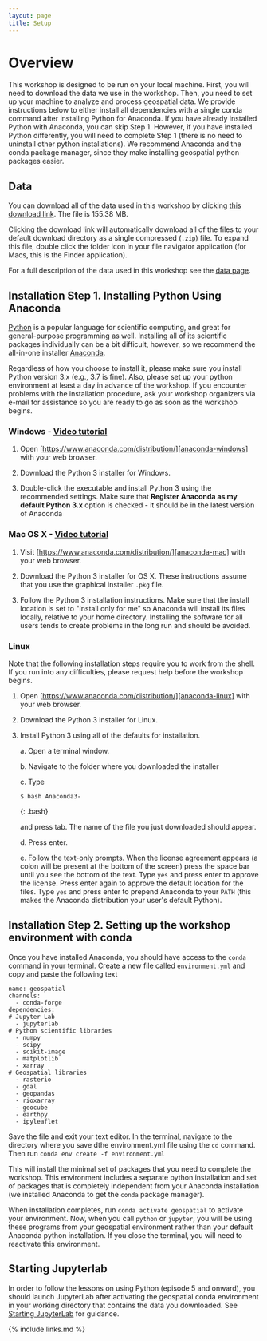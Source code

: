 ```yaml
---
layout: page
title: Setup
---
```


# Overview

This workshop is designed to be run on your local machine. First, you will need to download the data we use in the workshop. Then, you need to set up your machine to analyze and process geospatial data. We provide instructions below to either install all dependencies with a single conda command after installing Python for Anaconda. If you have already installed Python with Anaconda, you can skip Step 1. However, if you have installed Python differently, you will need to complete Step 1 (there is no need to uninstall other python installations). We recommend Anaconda and the conda package manager, since they make installing geospatial python packages easier.

## Data

You can download all of the data used in this workshop by clicking
[this download link](https://ndownloader.figshare.com/files/21528414). The file is 155.38 MB.

Clicking the download link will automatically download all of the files to your default download directory as a single compressed
(`.zip`) file. To expand this file, double click the folder icon in your file navigator application (for Macs, this is the Finder application).

For a full description of the data used in this workshop see the [data page](data).

## Installation Step 1. Installing Python Using Anaconda

[Python][python] is a popular language for scientific computing, and great for
general-purpose programming as well. Installing all of its scientific packages
individually can be a bit difficult, however, so we recommend the all-in-one
installer [Anaconda][anaconda].

Regardless of how you choose to install it, please make sure you install Python
version 3.x (e.g., 3.7 is fine). Also, please set up your python environment at 
least a day in advance of the workshop.  If you encounter problems with the 
installation procedure, ask your workshop organizers via e-mail for assistance so
you are ready to go as soon as the workshop begins.

### Windows - [Video tutorial][video-windows]

1. Open [https://www.anaconda.com/distribution/][anaconda-windows] with your web browser.

2. Download the Python 3 installer for Windows.

3. Double-click the executable and install Python 3 using the recommended settings. Make sure that **Register Anaconda as my default Python 3.x** option is checked - it should be in the latest version of Anaconda

### Mac OS X - [Video tutorial][video-mac]

1. Visit [https://www.anaconda.com/distribution/][anaconda-mac] with your web browser.

2. Download the Python 3 installer for OS X. These instructions assume that you use the graphical installer `.pkg` file.

3. Follow the Python 3 installation instructions. Make sure that the install location is set to "Install only for me" so Anaconda will install its files locally, relative to your home directory. Installing the software for all users tends to create problems in the long run and should be avoided.


### Linux

Note that the following installation steps require you to work from the shell. 
If you run into any difficulties, please request help before the workshop begins.

1.  Open [https://www.anaconda.com/distribution/][anaconda-linux] with your web browser.

2.  Download the Python 3 installer for Linux.

3.  Install Python 3 using all of the defaults for installation.

    a.  Open a terminal window.

    b.  Navigate to the folder where you downloaded the installer

    c.  Type

    ~~~
    $ bash Anaconda3-
    ~~~
    {: .bash}

    and press tab.  The name of the file you just downloaded should appear.

    d.  Press enter.

    e.  Follow the text-only prompts.  When the license agreement appears (a colon
        will be present at the bottom of the screen) press the space bar until you see the 
        bottom of the text. Type `yes` and press enter to approve the license. Press 
        enter again to approve the default location for the files. Type `yes` and 
        press enter to prepend Anaconda to your `PATH` (this makes the Anaconda 
        distribution your user's default Python).

## Installation Step 2. Setting up the workshop environment with conda

Once you have installed Anaconda, you should have access to the `conda` command in your terminal. Create a new file called 
`environment.yml` and copy and paste the following text

```
name: geospatial
channels:
  - conda-forge
dependencies:
# Jupyter Lab
  - jupyterlab
# Python scientific libraries
  - numpy
  - scipy
  - scikit-image
  - matplotlib
  - xarray
# Geospatial libraries
  - rasterio
  - gdal
  - geopandas
  - rioxarray
  - geocube
  - earthpy
  - ipyleaflet
```

Save the file and exit your text editor. In the terminal, navigate to the directory where you save dthe environment.yml file using the `cd` command. 
Then run
`conda env create -f environment.yml`

This will install the minimal set of packages that you need to complete the workshop. This environment includes a separate python installation and set 
of packages that is completely independent from your Anaconda installation (we installed Anaconda to get the `conda` package manager).

When installation completes, run `conda activate geospatial` to activate your environment. Now, when you call `python` or `jupyter`, you will be using 
these programs from your geospatial environment rather than your default Anaconda python installation. If you close the terminal, you will need to 
reactivate this environment.

## Starting Jupyterlab

In order to follow the lessons on using Python (episode 5 and onward), you should launch JupyterLab 
after activating the geospatial conda environment in your working directory that contains the data you downloaded. 
See [Starting JupyterLab](https://swcarpentry.github.io/python-novice-gapminder/01-run-quit/#starting-jupyterlab) for guidance.

[anaconda]: https://www.anaconda.com/
[anaconda-mac]: https://www.anaconda.com/download/#macos
[anaconda-linux]: https://www.anaconda.com/download/#linux
[anaconda-windows]: https://www.anaconda.com/download/#windows
[gapminder]: https://en.wikipedia.org/wiki/Gapminder_Foundation
[jupyter]: http://jupyter.org/
[python]: https://python.org
[video-mac]: https://www.youtube.com/watch?v=TcSAln46u9U
[video-windows]: https://www.youtube.com/watch?v=xxQ0mzZ8UvA

{% include links.md %}
